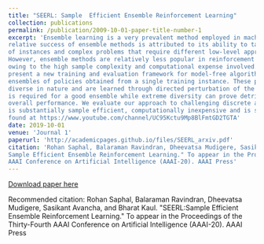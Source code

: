 ```yaml
---
title: "SEERL: Sample  Efficient Ensemble Reinforcement Learning"
collection: publications
permalink: /publication/2009-10-01-paper-title-number-1
excerpt: 'Ensemble learning is a very prevalent method employed in machine learning. The
relative success of ensemble methods is attributed to its ability to tackle a wide range
of instances and complex problems that require different low-level approaches.
However, ensemble methods are relatively less popular in reinforcement learning
owing to the high sample complexity and computational expense involved. We
present a new training and evaluation framework for model-free algorithms that use
ensembles of policies obtained from a single training instance. These policies are
diverse in nature and are learned through directed perturbation of the model parameters at regular intervals. We show that learning an adequately diverse set of policies
is required for a good ensemble while extreme diversity can prove detrimental to
overall performance. We evaluate our approach to challenging discrete and continuous control tasks and also discuss various ensembling strategies. Our framework
is substantially sample efficient, computationally inexpensive and is seen to outperform state of the art(SOTA) scores in Atari 2600 and Mujoco. Video results can be
found at https://www.youtube.com/channel/UC95Kctu9Mp8BlFmtGD2TGTA'
date: 2019-10-01
venue: 'Journal 1'
paperurl: 'http://academicpages.github.io/files/SEERL_arxiv.pdf'
citation: 'Rohan Saphal, Balaraman Ravindran, Dheevatsa Mudigere, Sasikant Avancha, and Bharat Kaul. "SEERL:
Sample Efficient Ensemble Reinforcement Learning." To appear in the Proceedings of the Thirty-Fourth
AAAI Conference on Artificial Intelligence (AAAI-20). AAAI Press'
---
```


[Download paper here](http://academicpages.github.io/files/SEERL_arxiv.pdf)

Recommended citation: Rohan Saphal, Balaraman Ravindran, Dheevatsa Mudigere, Sasikant Avancha, and Bharat Kaul. "SEERL:Sample Efficient Ensemble Reinforcement Learning." To appear in the Proceedings of the Thirty-Fourth
AAAI Conference on Artificial Intelligence (AAAI-20). AAAI Press
